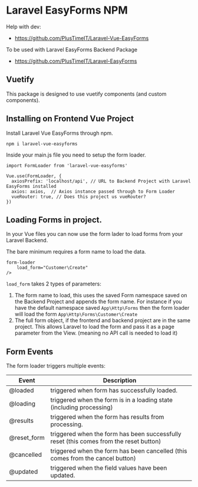 # Laravel EasyForms NPM
Help with dev:
- https://github.com/PlusTimeIT/Laravel-Vue-EasyForms

To be used with Laravel EasyForms Backend Package
- https://github.com/PlusTimeIT/Laravel-EasyForms

## Vuetify

This package is designed to use vuetify components (and custom components). 

## Installing on Frontend Vue Project

Install Laravel Vue EasyForms through npm.
```shell
npm i laravel-vue-easyforms
```

Inside your main.js file you need to setup the form loader. 

```vue
import FormLoader from 'laravel-vue-easyforms'

Vue.use(FormLoader, {
  axiosPrefix: 'localhost/api', // URL to Backend Project with Laravel EasyForms installed
  axios: axios,  // Axios instance passed through to Form Loader
  vueRouter: true, // Does this project us vueRouter?
})

```

## Loading Forms in project.

In your Vue files you can now use the form lader to load forms from your Laravel Backend.

The bare minimum requires a form name to load the data.

```vue
form-loader
    load_form="Customer\Create"
/>
```

`load_form` takes 2 types of parameters:
1. The form name to load, this uses the saved Form namespace saved on the Backend Project and appends the form name. For instance if you have the default namespace saved `App\Http\Forms` then the form loader will load the form `App\Http\Forms\Customer\Create`
2. The full form object, if the frontend and backend project are in the same project. This allows Laravel to load the form and pass it as a page parameter from the View. (meaning no API call is needed to load it)

## Form Events

The form loader triggers multiple events:

| Event       | Description                                                                            |
|-------------|----------------------------------------------------------------------------------------|
| @loaded     | triggered when form has successfully loaded.                                           |
| @loading    | triggered when the form is in a loading state (including processing)                   |
| @results    | triggered when the form has results from processing.                                   |
| @reset_form | triggered when the form has been successfully reset (this comes from the reset button) |
| @cancelled  | triggered when the form has been cancelled (this comes from the cancel button)         |
| @updated    | triggered when the field values have been updated.                                     |